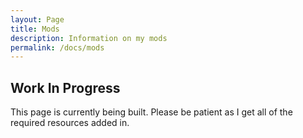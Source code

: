 ```yaml
---
layout: Page
title: Mods
description: Information on my mods
permalink: /docs/mods
---
```




## Work In Progress

This page is currently being built. Please be patient as I get all of the required resources added in.
